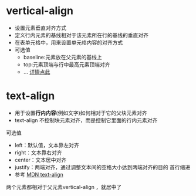 # vertical-align
- 设置元素垂直对齐方式
- 定义行内元素的基线相对于该元素所在行的基线的垂直对齐
- 在表单元格中，用来设置单元格内容的对齐方式
- 可选值
  - baseline:元素放在父元素的基线上
  - top:元素顶端与行中最高元素顶端对齐
  - ... [详情点此](http://www.w3school.com.cn/css/pr_pos_vertical-align.asp)
# text-align 
- 用于设置**行内内容**(例如文字)如何相对于它的父块元素对齐
- text-align 不控制块元素对齐，而是控制它里面的行内元素对齐

可选值
  - left：默认值，文本靠左对齐
  - right：文本靠右对齐
  - center：文本居中对齐
  - justify：两端对齐，通过调整文本间的空格大小达到两端对齐的目的
  首行缩进
  - 参考 [MDN text-align](https://developer.mozilla.org/zh-CN/docs/Web/CSS/text-align)

两个元素都相对于父元素vertical-align ，就居中了

